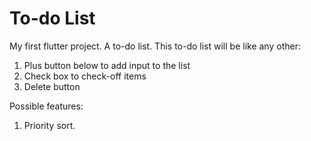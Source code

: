 # To-do List

My first flutter project. A to-do list.
This to-do list will be like any other:
1. Plus button below to add input to the list
2. Check box to check-off items
3. Delete button

Possible features:
1. Priority sort.